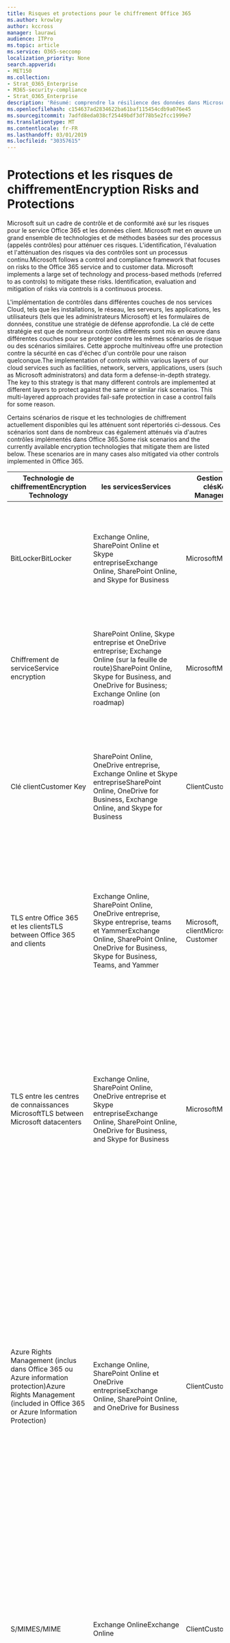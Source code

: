 ```yaml
---
title: Risques et protections pour le chiffrement Office 365
ms.author: krowley
author: kccross
manager: laurawi
audience: ITPro
ms.topic: article
ms.service: O365-seccomp
localization_priority: None
search.appverid:
- MET150
ms.collection:
- Strat_O365_Enterprise
- M365-security-compliance
- Strat_O365_Enterprise
description: 'Résumé: comprendre la résilience des données dans Microsoft Office 365.'
ms.openlocfilehash: c154637ad2834622ba61baf115454cdb9a076e45
ms.sourcegitcommit: 7adfd8eda038cf25449bdf3df78b5e2fcc1999e7
ms.translationtype: MT
ms.contentlocale: fr-FR
ms.lasthandoff: 03/01/2019
ms.locfileid: "30357615"
---
```

# <a name="encryption-risks-and-protections"></a><span data-ttu-id="509dc-103">Protections et les risques de chiffrement</span><span class="sxs-lookup"><span data-stu-id="509dc-103">Encryption Risks and Protections</span></span>

<span data-ttu-id="509dc-p101">Microsoft suit un cadre de contrôle et de conformité axé sur les risques pour le service Office 365 et les données client. Microsoft met en œuvre un grand ensemble de technologies et de méthodes basées sur des processus (appelés contrôles) pour atténuer ces risques. L'identification, l'évaluation et l'atténuation des risques via des contrôles sont un processus continu.</span><span class="sxs-lookup"><span data-stu-id="509dc-p101">Microsoft follows a control and compliance framework that focuses on risks to the Office 365 service and to customer data. Microsoft implements a large set of technology and process-based methods (referred to as controls) to mitigate these risks. Identification, evaluation and mitigation of risks via controls is a continuous process.</span></span> 

<span data-ttu-id="509dc-p102">L'implémentation de contrôles dans différentes couches de nos services Cloud, tels que les installations, le réseau, les serveurs, les applications, les utilisateurs (tels que les administrateurs Microsoft) et les formulaires de données, constitue une stratégie de défense approfondie. La clé de cette stratégie est que de nombreux contrôles différents sont mis en œuvre dans différentes couches pour se protéger contre les mêmes scénarios de risque ou des scénarios similaires. Cette approche multiniveau offre une protection contre la sécurité en cas d'échec d'un contrôle pour une raison quelconque.</span><span class="sxs-lookup"><span data-stu-id="509dc-p102">The implementation of controls within various layers of our cloud services such as facilities, network, servers, applications, users (such as Microsoft administrators) and data form a defense-in-depth strategy. The key to this strategy is that many different controls are implemented at different layers to protect against the same or similar risk scenarios. This multi-layered approach provides fail-safe protection in case a control fails for some reason.</span></span>

<span data-ttu-id="509dc-p103">Certains scénarios de risque et les technologies de chiffrement actuellement disponibles qui les atténuent sont répertoriés ci-dessous. Ces scénarios sont dans de nombreux cas également atténués via d'autres contrôles implémentés dans Office 365.</span><span class="sxs-lookup"><span data-stu-id="509dc-p103">Some risk scenarios and the currently available encryption technologies that mitigate them are listed below. These scenarios are in many cases also mitigated via other controls implemented in Office 365.</span></span>

| <span data-ttu-id="509dc-112">Technologie de chiffrement</span><span class="sxs-lookup"><span data-stu-id="509dc-112">Encryption Technology</span></span> | <span data-ttu-id="509dc-113">les services</span><span class="sxs-lookup"><span data-stu-id="509dc-113">Services</span></span> | <span data-ttu-id="509dc-114">Gestion des clés</span><span class="sxs-lookup"><span data-stu-id="509dc-114">Key Management</span></span> | <span data-ttu-id="509dc-115">Scénario de risque</span><span class="sxs-lookup"><span data-stu-id="509dc-115">Risk Scenario</span></span> | <span data-ttu-id="509dc-116">Valeur</span><span class="sxs-lookup"><span data-stu-id="509dc-116">Value</span></span> |
|----------------------------------------------------------------------------------|--------------------------------------------------------------------------------------------------|---------------------|------------------------------------------------------------------------------------------------------------------------------------------|---------------------------------------------------------------------------------------------------------------------------------------------------------------------------------------------------------------------------------------------------------------------------------------------------------------------------------------------------------------------------------------------------------------------------------|
| <span data-ttu-id="509dc-117">BitLocker</span><span class="sxs-lookup"><span data-stu-id="509dc-117">BitLocker</span></span> | <span data-ttu-id="509dc-118">Exchange Online, SharePoint Online et Skype entreprise</span><span class="sxs-lookup"><span data-stu-id="509dc-118">Exchange Online, SharePoint Online, and Skype for Business</span></span> | <span data-ttu-id="509dc-119">Microsoft</span><span class="sxs-lookup"><span data-stu-id="509dc-119">Microsoft</span></span> | <span data-ttu-id="509dc-120">Les disques ou les serveurs dans Office 365 sont volés ou incorrectement recyclés.</span><span class="sxs-lookup"><span data-stu-id="509dc-120">Disks or servers in Office 365 are stolen or improperly recycled.</span></span> | <span data-ttu-id="509dc-121">BitLocker offre une approche à la sécurité contre la perte de données due à un matériel volé ou incorrectement recyclé (serveur/disque).</span><span class="sxs-lookup"><span data-stu-id="509dc-121">BitLocker provides a fail-safe approach to protect against loss of data due to stolen or improperly recycled hardware (server/disk).</span></span> |
| <span data-ttu-id="509dc-122">Chiffrement de service</span><span class="sxs-lookup"><span data-stu-id="509dc-122">Service encryption</span></span> | <span data-ttu-id="509dc-123">SharePoint Online, Skype entreprise et OneDrive entreprise; Exchange Online (sur la feuille de route)</span><span class="sxs-lookup"><span data-stu-id="509dc-123">SharePoint Online, Skype for Business, and OneDrive for Business; Exchange Online (on roadmap)</span></span> | <span data-ttu-id="509dc-124">Microsoft</span><span class="sxs-lookup"><span data-stu-id="509dc-124">Microsoft</span></span> | <span data-ttu-id="509dc-125">Un pirate interne ou externe tente d'accéder à des fichiers/données individuels en tant qu'objet BLOB.</span><span class="sxs-lookup"><span data-stu-id="509dc-125">Internal or external hacker tries to access individual files/data as a blob.</span></span> | <span data-ttu-id="509dc-p104">Les données chiffrées ne peuvent pas être déchiffrées sans accès aux clés. Permet de limiter le risque qu'un pirate accède aux données.</span><span class="sxs-lookup"><span data-stu-id="509dc-p104">The encrypted data cannot be decrypted without access to keys. Helps to mitigate risk of a hacker accessing data.</span></span> |
| <span data-ttu-id="509dc-128">Clé client</span><span class="sxs-lookup"><span data-stu-id="509dc-128">Customer Key</span></span> | <span data-ttu-id="509dc-129">SharePoint Online, OneDrive entreprise, Exchange Online et Skype entreprise</span><span class="sxs-lookup"><span data-stu-id="509dc-129">SharePoint Online, OneDrive for Business, Exchange Online, and Skype for Business</span></span> | <span data-ttu-id="509dc-130">Client</span><span class="sxs-lookup"><span data-stu-id="509dc-130">Customer</span></span> | <span data-ttu-id="509dc-131">N/A (cette fonctionnalité est conçue comme fonctionnalité de conformité, pas comme une atténuation pour tout risque.)</span><span class="sxs-lookup"><span data-stu-id="509dc-131">N/A (This feature is designed as a compliance feature; not as a mitigation for any risk.)</span></span> | <span data-ttu-id="509dc-132">Aide les clients à respecter les obligations de réglementation et de conformité, ainsi qu'à quitter le service Office 365 et révoquer l'accès aux données de Microsoft</span><span class="sxs-lookup"><span data-stu-id="509dc-132">Helps customers meet internal regulation and compliance obligations, and the ability to leave the Office 365 service and revoke Microsoft’s access to data</span></span> |
| <span data-ttu-id="509dc-133">TLS entre Office 365 et les clients</span><span class="sxs-lookup"><span data-stu-id="509dc-133">TLS between Office 365 and clients</span></span> | <span data-ttu-id="509dc-134">Exchange Online, SharePoint Online, OneDrive entreprise, Skype entreprise, teams et Yammer</span><span class="sxs-lookup"><span data-stu-id="509dc-134">Exchange Online, SharePoint Online, OneDrive for Business, Skype for Business, Teams, and Yammer</span></span> | <span data-ttu-id="509dc-135">Microsoft, client</span><span class="sxs-lookup"><span data-stu-id="509dc-135">Microsoft, Customer</span></span> | <span data-ttu-id="509dc-136">Attaque de l'interCepteur ou d'une autre attaque pour appuyer sur le flux de données entre Office 365 et les ordinateurs clients sur Internet.</span><span class="sxs-lookup"><span data-stu-id="509dc-136">Man-in-the-middle or other attack to tap the data flow between Office 365 and client computers over Internet.</span></span> | <span data-ttu-id="509dc-137">Cette implémentation fournit une valeur à la fois à Microsoft et aux clients et garantit l'intégrité des données entre Office 365 et le client.</span><span class="sxs-lookup"><span data-stu-id="509dc-137">This implementation provides value to both Microsoft and customers and assures data integrity as it flows between Office 365 and the client.</span></span> |
| <span data-ttu-id="509dc-138">TLS entre les centres de connaissances Microsoft</span><span class="sxs-lookup"><span data-stu-id="509dc-138">TLS between Microsoft datacenters</span></span> | <span data-ttu-id="509dc-139">Exchange Online, SharePoint Online, OneDrive entreprise et Skype entreprise</span><span class="sxs-lookup"><span data-stu-id="509dc-139">Exchange Online, SharePoint Online, OneDrive for Business, and Skype for Business</span></span> | <span data-ttu-id="509dc-140">Microsoft</span><span class="sxs-lookup"><span data-stu-id="509dc-140">Microsoft</span></span> | <span data-ttu-id="509dc-141">Attaque de l'interCepteur ou d'une autre attaque pour appuyer sur le flux de données client entre les serveurs Office 365 situés dans des centres de données Microsoft différents.</span><span class="sxs-lookup"><span data-stu-id="509dc-141">Man-in-the-middle or other attack to tap the customer data flow between Office 365 servers located in different Microsoft datacenters.</span></span> | <span data-ttu-id="509dc-142">Cette implémentation est une autre méthode permettant de protéger les données contre les attaques entre les centres de données Microsoft.</span><span class="sxs-lookup"><span data-stu-id="509dc-142">This implementation is another method to protect data against attacks between Microsoft datacenters.</span></span> |
| <span data-ttu-id="509dc-143">Azure Rights Management (inclus dans Office 365 ou Azure information protection)</span><span class="sxs-lookup"><span data-stu-id="509dc-143">Azure Rights Management (included in Office 365 or Azure Information Protection)</span></span> | <span data-ttu-id="509dc-144">Exchange Online, SharePoint Online et OneDrive entreprise</span><span class="sxs-lookup"><span data-stu-id="509dc-144">Exchange Online, SharePoint Online, and OneDrive for Business</span></span> | <span data-ttu-id="509dc-145">Client</span><span class="sxs-lookup"><span data-stu-id="509dc-145">Customer</span></span> | <span data-ttu-id="509dc-146">Les données tombent entre les mains d'une personne qui ne doit pas avoir accès aux données.</span><span class="sxs-lookup"><span data-stu-id="509dc-146">Data falls into the hands of a person who should not have access to the data.</span></span> | <span data-ttu-id="509dc-p105">Azure information protection utilise Azure RMS, qui fournit une valeur ajoutée aux clients en utilisant des stratégies de chiffrement, d'identité et d'autorisation pour sécuriser les fichiers et le courrier électronique sur plusieurs appareils. Azure RMS fournit une valeur aux clients où tous les courriers électroniques provenant d'Office 365 qui correspondent à certains critères (c'est-à-dire, tous les courriers électroniques vers une adresse spécifique) peuvent être automatiquement chiffrés avant d'être envoyés à un autre destinataire.</span><span class="sxs-lookup"><span data-stu-id="509dc-p105">Azure Information Protection uses Azure RMS which provides value to customers by using encryption, identity, and authorization policies to help secure files and email across multiple devices. Azure RMS provides value to customers where all emails originating from Office 365 that match certain criteria (i.e., all emails to a certain address) can be automatically encrypted before they get sent to another recipient.</span></span> |
| <span data-ttu-id="509dc-149">S/MIME</span><span class="sxs-lookup"><span data-stu-id="509dc-149">S/MIME</span></span> | <span data-ttu-id="509dc-150">Exchange Online</span><span class="sxs-lookup"><span data-stu-id="509dc-150">Exchange Online</span></span> | <span data-ttu-id="509dc-151">Client</span><span class="sxs-lookup"><span data-stu-id="509dc-151">Customer</span></span> | <span data-ttu-id="509dc-152">Le courrier électronique est destiné aux mains d'une personne qui n'est pas le destinataire prévu.</span><span class="sxs-lookup"><span data-stu-id="509dc-152">Email falls into the hands of a person who is not the intended recipient.</span></span> | <span data-ttu-id="509dc-153">S/MIME offre une valeur ajoutée aux clients en s'assurant que les messages chiffrés avec S/MIME ne peuvent être déchiffrés que par le destinataire direct du courrier électronique.</span><span class="sxs-lookup"><span data-stu-id="509dc-153">S/MIME provides value to customers by assuring that email encrypted with S/MIME can only be decrypted by the direct recipient of the email.</span></span> |
| <span data-ttu-id="509dc-154">Chiffrement de messages Office 365</span><span class="sxs-lookup"><span data-stu-id="509dc-154">Office 365 Message Encryption</span></span> | <span data-ttu-id="509dc-155">Exchange Online, SharePoint Online</span><span class="sxs-lookup"><span data-stu-id="509dc-155">Exchange Online, SharePoint Online</span></span> | <span data-ttu-id="509dc-156">Client</span><span class="sxs-lookup"><span data-stu-id="509dc-156">Customer</span></span> | <span data-ttu-id="509dc-157">Les messages électroniques, y compris les pièces jointes protégées, tombent entre les mains d'une personne au sein ou à l'extérieur d'Office 365 qui n'est pas le destinataire prévu du message.</span><span class="sxs-lookup"><span data-stu-id="509dc-157">Email, including protected attachments, falls in hands of a person either within or outside Office 365 who is not the intended recipient of the email.</span></span> | <span data-ttu-id="509dc-158">OME fournit une valeur aux clients où tous les courriers électroniques provenant d'Office 365 qui correspondent à certains critères (c'est-à-dire, tous les courriers électroniques adressés à une certaine adresse) sont automatiquement chiffrés avant d'être envoyés à un autre destinataire interne ou externe.</span><span class="sxs-lookup"><span data-stu-id="509dc-158">OME provides value to customers where all emails originating from Office 365 that match certain criteria (i.e., all emails to a certain address) are automatically encrypted before they get sent to another internal or an external recipient.</span></span> |
| <span data-ttu-id="509dc-159">SMTP TLS avec l'organisation partenaire</span><span class="sxs-lookup"><span data-stu-id="509dc-159">SMTP TLS with partner organization</span></span> | <span data-ttu-id="509dc-160">Exchange Online</span><span class="sxs-lookup"><span data-stu-id="509dc-160">Exchange Online</span></span> | <span data-ttu-id="509dc-161">Client</span><span class="sxs-lookup"><span data-stu-id="509dc-161">Customer</span></span> | <span data-ttu-id="509dc-162">Le courrier électronique est intercepté via une attaque de l'intercepteur ou une autre attaque en transit d'un client Office 365 vers une autre organisation partenaire.</span><span class="sxs-lookup"><span data-stu-id="509dc-162">Email is intercepted via a man-in-the-middle or other attack while in transit from an Office 365 tenant to another partner organization.</span></span> | <span data-ttu-id="509dc-163">Ce scénario fournit au client une valeur qui lui permet d'envoyer ou de recevoir tous les messages électroniques entre son client 365 Office et son organisation de messagerie dans un canal SMTP chiffré.</span><span class="sxs-lookup"><span data-stu-id="509dc-163">This scenario provides value to the customer such that they can send/receive all emails between their Office 365 tenant and their partner’s email organization inside an encrypted SMTP channel.</span></span> |

## <a name="encryption-technologies-available-in-office-365-multi-tenant-environments"></a><span data-ttu-id="509dc-164">Technologies de chiffrement disponibles dans les environnements multi-clients Office 365</span><span class="sxs-lookup"><span data-stu-id="509dc-164">Encryption technologies available in Office 365 multi-tenant environments</span></span>

| <span data-ttu-id="509dc-165">Technologie de chiffrement</span><span class="sxs-lookup"><span data-stu-id="509dc-165">Encryption Technology</span></span> | <span data-ttu-id="509dc-166">Implémentée par</span><span class="sxs-lookup"><span data-stu-id="509dc-166">Implemented by</span></span> | <span data-ttu-id="509dc-167">Algorithme et force de l'échange de clés</span><span class="sxs-lookup"><span data-stu-id="509dc-167">Key Exchange Algorithm and Strength</span></span> | <span data-ttu-id="509dc-168">Gestion des clés \*</span><span class="sxs-lookup"><span data-stu-id="509dc-168">Key Management\*</span></span> | <span data-ttu-id="509dc-169">Validée FIPS 140-2</span><span class="sxs-lookup"><span data-stu-id="509dc-169">FIPS 140-2 Validated</span></span> |
|----------------------------------------------------------------------------------|-------------------------|------------------------------------------------------------------------------------------------------------------------------------------------------------------------------------|--------------------------------------------------------------------------------------------------------------------------------------------------------------------------------------------------------------------------------------------------------------------------------------------------------------------------------------------------------------------------------------------------------------------------------------------------------------------------------------------------------------------------------------------------------------------------------------------------------------------------------------------------------------------------------------------------------------------------------------------------------------------------------------------------------------------------------------------------------------------------------------------------------------|-----------------------------------------------------------------------|
| <span data-ttu-id="509dc-170">BitLocker</span><span class="sxs-lookup"><span data-stu-id="509dc-170">BitLocker</span></span> | <span data-ttu-id="509dc-171">Exchange Online</span><span class="sxs-lookup"><span data-stu-id="509dc-171">Exchange Online</span></span> | <span data-ttu-id="509dc-172">AES 128-bit +</span><span class="sxs-lookup"><span data-stu-id="509dc-172">AES 128-bit+</span></span> | <span data-ttu-id="509dc-p106">La clé externe AES est stockée dans une sécurité secrète et dans le Registre du serveur Exchange. La sécurité secrète est un référentiel sécurisé qui requiert une élévation et des approbations de haut niveau pour accéder. L'accès ne peut être demandé et approuvé qu'à l'aide d'un outil interne appelé Lockbox. La clé externe AES est également stockée dans le module de plateforme sécurisée sur le serveur. Un mot de passe numérique de 48 chiffres est stocké dans Active Directory et protégé par la bte post.</span><span class="sxs-lookup"><span data-stu-id="509dc-p106">AES external key is stored in a Secret Safe and in the registry of the Exchange server. The Secret Safe is a secured repository that requires high-level elevation and approvals to access. Access can be requested and approved only by using an internal tool called Lockbox. The AES external key is also stored in the Trusted Platform Module in the server. A 48-digit numerical password is stored in Active Directory and protected by Lockbox.</span></span> | <span data-ttu-id="509dc-178">Oui, pour les serveurs qui utilisent AES 256 bits \* \*</span><span class="sxs-lookup"><span data-stu-id="509dc-178">Yes, for servers that use AES 256-bit\*\*</span></span> |
|  | <span data-ttu-id="509dc-179">SharePoint Online</span><span class="sxs-lookup"><span data-stu-id="509dc-179">SharePoint Online</span></span> | <span data-ttu-id="509dc-180">AES 256 bits</span><span class="sxs-lookup"><span data-stu-id="509dc-180">AES 256-bit</span></span> | <span data-ttu-id="509dc-p107">La clé externe AES est stockée dans un coffre secret. La sécurité secrète est un référentiel sécurisé qui requiert une élévation et des approbations de haut niveau pour accéder. L'accès ne peut être demandé et approuvé qu'à l'aide d'un outil interne appelé Lockbox. La clé externe AES est également stockée dans le module de plateforme sécurisée sur le serveur. Un mot de passe numérique de 48 chiffres est stocké dans Active Directory et protégé par la bte post.</span><span class="sxs-lookup"><span data-stu-id="509dc-p107">AES external key is stored in a Secret Safe. The Secret Safe is a secured repository that requires high-level elevation and approvals to access. Access can be requested and approved only by using an internal tool called Lockbox. The AES external key is also stored in the Trusted Platform Module in the server. A 48-digit numerical password is stored in Active Directory and protected by Lockbox.</span></span> | <span data-ttu-id="509dc-186">Oui</span><span class="sxs-lookup"><span data-stu-id="509dc-186">Yes</span></span> |
|  | <span data-ttu-id="509dc-187">Skype Entreprise</span><span class="sxs-lookup"><span data-stu-id="509dc-187">Skype for Business</span></span> | <span data-ttu-id="509dc-188">AES 256 bits</span><span class="sxs-lookup"><span data-stu-id="509dc-188">AES 256-bit</span></span> | <span data-ttu-id="509dc-p108">La clé externe AES est stockée dans un coffre secret. La sécurité secrète est un référentiel sécurisé qui requiert une élévation et des approbations de haut niveau pour accéder. L'accès ne peut être demandé et approuvé qu'à l'aide d'un outil interne appelé Lockbox. La clé externe AES est également stockée dans le module de plateforme sécurisée sur le serveur. Un mot de passe numérique de 48 chiffres est stocké dans Active Directory et protégé par la bte post.</span><span class="sxs-lookup"><span data-stu-id="509dc-p108">AES external key is stored in a Secret Safe. The Secret Safe is a secured repository that requires high-level elevation and approvals to access. Access can be requested and approved only by using an internal tool called Lockbox. The AES external key is also stored in the Trusted Platform Module in the server. A 48-digit numerical password is stored in Active Directory and protected by Lockbox.</span></span> | <span data-ttu-id="509dc-194">Oui</span><span class="sxs-lookup"><span data-stu-id="509dc-194">Yes</span></span> |
| <span data-ttu-id="509dc-195">Chiffrement de service</span><span class="sxs-lookup"><span data-stu-id="509dc-195">Service Encryption</span></span> | <span data-ttu-id="509dc-196">SharePoint Online</span><span class="sxs-lookup"><span data-stu-id="509dc-196">SharePoint Online</span></span> | <span data-ttu-id="509dc-197">AES 256 bits</span><span class="sxs-lookup"><span data-stu-id="509dc-197">AES 256-bit</span></span> | <span data-ttu-id="509dc-p109">Les clés utilisées pour chiffrer les objets BLOB sont stockées dans la base de données de contenu SharePoint Online. Les bases de données de contenu SharePoint Online sont protégées par les contrôles d'accès aux bases de données et le chiffrement au repos. Le chiffrement est effectué à l'aide de TDE dans Azure SQL Database. Ces secrets se situent au niveau du service pour SharePoint Online, et non au niveau du client. Ces secrets (parfois appelés clés principales) sont stockés dans un référentiel sécurisé distinct appelé magasin de clés. TDE fournit la sécurité au repos pour la base de données active et les sauvegardes de base de données et les journaux de transaction. Lorsque les clients fournissent la clé facultative, la clé client est stockée dans le coffre de clés Azure et le service utilise la clé pour chiffrer une clé de client, qui est utilisée pour chiffrer une clé de site, qui est ensuite utilisée pour chiffrer les clés de niveau fichier. Fondamentalement, une nouvelle hiérarchie de clés est introduite lorsque le client fournit une clé.</span><span class="sxs-lookup"><span data-stu-id="509dc-p109">The keys used to encrypt the blobs are stored in the SharePoint Online Content Database. The SharePoint Online Content Databases is protected by database access controls and encryption at rest. Encryption is performed using TDE in Azure SQL Database. These secrets are at the service level for SharePoint Online, not at the tenant level. These secrets (sometimes referred to as the master keys) are stored in a separate secure repository called the Key Store. TDE provides security at rest for both the active database and the database backups and transaction logs. When customers provide the optional key, the customer key is stored in Azure Key Vault, and the service uses the key to encrypt a tenant key, which is used to encrypt a site key, which is then used to encrypt the file level keys. Essentially, a new key hierarchy is introduced when the customer provides a key.</span></span> | <span data-ttu-id="509dc-206">Oui</span><span class="sxs-lookup"><span data-stu-id="509dc-206">Yes</span></span> |
|  | <span data-ttu-id="509dc-207">Skype Entreprise</span><span class="sxs-lookup"><span data-stu-id="509dc-207">Skype for Business</span></span> | <span data-ttu-id="509dc-208">AES 256 bits</span><span class="sxs-lookup"><span data-stu-id="509dc-208">AES 256-bit</span></span> | <span data-ttu-id="509dc-p110">Chaque élément de données est chiffré à l'aide d'une clé différente générée de façon aléatoire 256 bits. La clé de chiffrement est stockée dans un fichier XML de métadonnées correspondant, qui est également chiffré par une clé principale par conférence. La clé principale est également générée de manière aléatoire une fois par conférence.</span><span class="sxs-lookup"><span data-stu-id="509dc-p110">Each piece of data is encrypted using a different randomly generated 256-bit key. The encryption key is stored in a corresponding metadata XML file which is also encrypted by a per-conference master key. The master key is also randomly generated once per conference.</span></span> | <span data-ttu-id="509dc-212">Oui</span><span class="sxs-lookup"><span data-stu-id="509dc-212">Yes</span></span> |
|  | <span data-ttu-id="509dc-213">Exchange Online</span><span class="sxs-lookup"><span data-stu-id="509dc-213">Exchange Online</span></span> | <span data-ttu-id="509dc-214">AES 256 bits</span><span class="sxs-lookup"><span data-stu-id="509dc-214">AES 256-bit</span></span> | <span data-ttu-id="509dc-215">Chaque boîte aux lettres est chiffrée à l'aide d'une stratégie de chiffrement de données qui utilise des clés de chiffrement contrôlées par Microsoft (dans la feuille de route) ou par le client (lorsque la clé client est utilisée).</span><span class="sxs-lookup"><span data-stu-id="509dc-215">Each mailbox is encrypted using a data encryption policy that uses encryption keys controlled by Microsoft (on roadmap) or by the customer (when Customer Key is used).</span></span> | <span data-ttu-id="509dc-216">Oui</span><span class="sxs-lookup"><span data-stu-id="509dc-216">Yes</span></span> |
| <span data-ttu-id="509dc-217">TLS entre Office 365 et les clients/partenaires</span><span class="sxs-lookup"><span data-stu-id="509dc-217">TLS between Office 365 and clients/partners</span></span> | <span data-ttu-id="509dc-218">Exchange Online</span><span class="sxs-lookup"><span data-stu-id="509dc-218">Exchange Online</span></span> | [<span data-ttu-id="509dc-219">TLS opportuniste prenant en charge plusieurs suites de chiffrement</span><span class="sxs-lookup"><span data-stu-id="509dc-219">Opportunistic TLS supporting multiple cipher suites</span></span>](https://technet.microsoft.com/en-us/library/mt163898.aspx) | <span data-ttu-id="509dc-220">Le certificat TLS pour Exchange Online (outlook.office.com) est un certificat SHA256RSA 2048 bits émis par Baltimore racine CyberTrust.</span><span class="sxs-lookup"><span data-stu-id="509dc-220">The TLS certificate for Exchange Online (outlook.office.com) is a 2048-bit SHA256RSA certificate issued by Baltimore CyberTrust Root.</span></span> <br> <br> <span data-ttu-id="509dc-221">Le certificat racine TLS pour Exchange Online est un certificat SHA1RSA 2048 bits émis par Baltimore racine CyberTrust.</span><span class="sxs-lookup"><span data-stu-id="509dc-221">The TLS root certificate for Exchange Online is a 2048-bit SHA1RSA certificate issued by Baltimore CyberTrust Root.</span></span> | <span data-ttu-id="509dc-222">Oui, lorsque la force de chiffrement TLS 1,2 avec 256 bits est utilisée</span><span class="sxs-lookup"><span data-stu-id="509dc-222">Yes, when TLS 1.2 with 256-bit cipher strength is used</span></span> |
|  | <span data-ttu-id="509dc-223">SharePoint Online</span><span class="sxs-lookup"><span data-stu-id="509dc-223">SharePoint Online</span></span> | <span data-ttu-id="509dc-224">TLS 1,2 avec AES 256</span><span class="sxs-lookup"><span data-stu-id="509dc-224">TLS 1.2 with AES 256</span></span> <br> <br> [<span data-ttu-id="509dc-225">Chiffrement de données dans OneDrive Entreprise et SharePoint Online</span><span class="sxs-lookup"><span data-stu-id="509dc-225">Data Encryption in OneDrive for Business and SharePoint Online</span></span>](https://technet.microsoft.com/en-us/library/dn905447.aspx) | <span data-ttu-id="509dc-226">Le certificat TLS pour SharePoint Online (\*. sharepoint.com) est un certificat SHA256RSA 2048 bits émis par Baltimore racine CyberTrust.</span><span class="sxs-lookup"><span data-stu-id="509dc-226">The TLS certificate for SharePoint Online (\*.sharepoint.com) is a 2048-bit SHA256RSA certificate issued by Baltimore CyberTrust Root.</span></span> <br> <br> <span data-ttu-id="509dc-227">Le certificat racine TLS pour SharePoint Online est un certificat SHA1RSA 2048 bits émis par Baltimore racine CyberTrust.</span><span class="sxs-lookup"><span data-stu-id="509dc-227">The TLS root certificate for SharePoint Online is a 2048-bit SHA1RSA certificate issued by Baltimore CyberTrust Root.</span></span> | <span data-ttu-id="509dc-228">Oui</span><span class="sxs-lookup"><span data-stu-id="509dc-228">Yes</span></span> |
|  | <span data-ttu-id="509dc-229">Skype Entreprise</span><span class="sxs-lookup"><span data-stu-id="509dc-229">Skype for Business</span></span> | [<span data-ttu-id="509dc-230">TLS pour les communications SIP et les sessions de partage de données PSOM</span><span class="sxs-lookup"><span data-stu-id="509dc-230">TLS for SIP communications and PSOM data sharing sessions</span></span>](https://support.office.com/article/Set-up-your-network-for-Skype-for-Business-Online-d21f89b0-3afc-432e-b735-036b2432fdbf) | <span data-ttu-id="509dc-231">Le certificat TLS pour Skype entreprise (\*. lync.com) est un certificat SHA256RSA 2048 bits émis par Baltimore racine CyberTrust.</span><span class="sxs-lookup"><span data-stu-id="509dc-231">The TLS certificate for Skype for Business (\*.lync.com) is a 2048-bit SHA256RSA certificate issued by Baltimore CyberTrust Root.</span></span> <br> <br> <span data-ttu-id="509dc-232">Le certificat racine TLS pour Skype entreprise est un certificat SHA256RSA 2048 bits émis par Baltimore racine CyberTrust.</span><span class="sxs-lookup"><span data-stu-id="509dc-232">The TLS root certificate for Skype for Business is a 2048-bit SHA256RSA certificate issued by Baltimore CyberTrust Root.</span></span> | <span data-ttu-id="509dc-233">Oui</span><span class="sxs-lookup"><span data-stu-id="509dc-233">Yes</span></span> |
|  | <span data-ttu-id="509dc-234">Microsoft Teams</span><span class="sxs-lookup"><span data-stu-id="509dc-234">Microsoft Teams</span></span> | <span data-ttu-id="509dc-235">TLS 1,2 avec AES 256</span><span class="sxs-lookup"><span data-stu-id="509dc-235">TLS 1.2 with AES 256</span></span> <br> <br> [<span data-ttu-id="509dc-236">Forum aux questions sur Microsoft teams – aide de l'administrateur</span><span class="sxs-lookup"><span data-stu-id="509dc-236">Frequently asked questions about Microsoft Teams – Admin Help</span></span>](https://docs.microsoft.com/MicrosoftTeams/teams-overview) | <span data-ttu-id="509dc-237">Le certificat TLS pour Microsoft Teams (teams.microsoft.com, edge.skype.com) est un certificat SHA256RSA 2048 bits émis par Baltimore racine CyberTrust.</span><span class="sxs-lookup"><span data-stu-id="509dc-237">The TLS certificate for Microsoft Teams (teams.microsoft.com, edge.skype.com) is a 2048-bit SHA256RSA certificate issued by Baltimore CyberTrust Root.</span></span> <br> <br> <span data-ttu-id="509dc-238">Le certificat racine TLS pour Microsoft teams est un certificat SHA256RSA 2048 bits émis par Baltimore racine CyberTrust.</span><span class="sxs-lookup"><span data-stu-id="509dc-238">The TLS root certificate for Microsoft Teams is a 2048-bit SHA256RSA certificate issued by Baltimore CyberTrust Root.</span></span> | <span data-ttu-id="509dc-239">Oui</span><span class="sxs-lookup"><span data-stu-id="509dc-239">Yes</span></span> |
| <span data-ttu-id="509dc-240">TLS entre les centres de connaissances Microsoft</span><span class="sxs-lookup"><span data-stu-id="509dc-240">TLS between Microsoft datacenters</span></span> | <span data-ttu-id="509dc-241">Tous les services Office 365</span><span class="sxs-lookup"><span data-stu-id="509dc-241">All Office 365 services</span></span> | <span data-ttu-id="509dc-242">TLS 1,2 avec AES 256</span><span class="sxs-lookup"><span data-stu-id="509dc-242">TLS 1.2 with AES 256</span></span> <br> <br> <span data-ttu-id="509dc-243">Protocole SRTP (Secure Real-Time Transport Protocol)</span><span class="sxs-lookup"><span data-stu-id="509dc-243">Secure Real-time Transport Protocol (SRTP)</span></span> | <span data-ttu-id="509dc-244">Microsoft utilise une autorité de certification gérée en interne et déployée pour les communications de serveur à serveur entre les centres de communication Microsoft.</span><span class="sxs-lookup"><span data-stu-id="509dc-244">Microsoft uses an internally managed and deployed certification authority for server-to-server communications between Microsoft datacenters.</span></span> | <span data-ttu-id="509dc-245">Oui</span><span class="sxs-lookup"><span data-stu-id="509dc-245">Yes</span></span> |
| <span data-ttu-id="509dc-246">Azure Rights Management (inclus dans Office 365 ou Azure information protection)</span><span class="sxs-lookup"><span data-stu-id="509dc-246">Azure Rights Management (included in Office 365 or Azure Information Protection)</span></span> | <span data-ttu-id="509dc-247">Exchange Online</span><span class="sxs-lookup"><span data-stu-id="509dc-247">Exchange Online</span></span> | <span data-ttu-id="509dc-p111">Prend en charge le [mode de chiffrement 2](https://docs.microsoft.com/previous-versions/windows/it-pro/windows-server-2008-R2-and-2008/hh867439(v=ws.10)), une implémentation de chiffrement RMS mise à jour et améliorée. Il prend en charge RSA 2048 pour la signature et le chiffrement, et SHA-256 pour le hachage dans la signature.</span><span class="sxs-lookup"><span data-stu-id="509dc-p111">Supports [Cryptographic Mode 2](https://docs.microsoft.com/previous-versions/windows/it-pro/windows-server-2008-R2-and-2008/hh867439(v=ws.10)), an updated and enhanced RMS cryptographic implementation. It supports RSA 2048 for signature and encryption, and SHA-256 for hash in the signature.</span></span> | <span data-ttu-id="509dc-250">[Géré par Microsoft](https://docs.microsoft.com/azure/information-protection/plan-implement-tenant-key).</span><span class="sxs-lookup"><span data-stu-id="509dc-250">[Managed by Microsoft](https://docs.microsoft.com/azure/information-protection/plan-implement-tenant-key).</span></span> | <span data-ttu-id="509dc-251">Oui</span><span class="sxs-lookup"><span data-stu-id="509dc-251">Yes</span></span> |
|  | <span data-ttu-id="509dc-252">SharePoint Online</span><span class="sxs-lookup"><span data-stu-id="509dc-252">SharePoint Online</span></span> | <span data-ttu-id="509dc-p112">Prend en charge le [mode de chiffrement 2](https://docs.microsoft.com/previous-versions/windows/it-pro/windows-server-2008-R2-and-2008/hh867439(v=ws.10)), une implémentation de chiffrement RMS mise à jour et améliorée. Il prend en charge RSA 2048 pour la signature et le chiffrement, et SHA-256 pour la signature.</span><span class="sxs-lookup"><span data-stu-id="509dc-p112">Supports [Cryptographic Mode 2](https://docs.microsoft.com/previous-versions/windows/it-pro/windows-server-2008-R2-and-2008/hh867439(v=ws.10)), an updated and enhanced RMS cryptographic implementation. It supports RSA 2048 for signature and encryption, and SHA-256 for signature.</span></span> | <span data-ttu-id="509dc-255">[Géré par Microsoft](https://docs.microsoft.com/azure/information-protection/plan-implement-tenant-key), qui est le paramètre par défaut; des</span><span class="sxs-lookup"><span data-stu-id="509dc-255">[Managed by Microsoft](https://docs.microsoft.com/azure/information-protection/plan-implement-tenant-key), which is the default setting; or</span></span> <br> <br> <span data-ttu-id="509dc-p113">Géré par le client, ce qui est une alternative aux clés gérées par Microsoft. Une organisation disposant d'un abonnement Azure géré par le service informatique peut utiliser BYOK et consigner son utilisation sans frais supplémentaires. Pour plus d'informations, reportez-vous à [la rubrique implémentation de votre propre clé](https://docs.microsoft.com/azure/information-protection/plan-implement-tenant-key). Dans cette configuration, les HSM de Thales sont utilisés pour protéger vos clés. Pour plus d'informations, consultez la rubrique [Thales HSM et Azure RMS](http://www.thales-esecurity.com/msrms/cloud).</span><span class="sxs-lookup"><span data-stu-id="509dc-p113">Customer-managed, which is an alternative to Microsoft-managed keys. Organization that have an IT-managed Azure subscription can use BYOK and log its usage at no extra charge. For more information, see [Implementing bring your own key](https://docs.microsoft.com/azure/information-protection/plan-implement-tenant-key). In this configuration, Thales HSMs are used to protect your keys. For more information, see [Thales HSMs and Azure RMS](http://www.thales-esecurity.com/msrms/cloud).</span></span> | <span data-ttu-id="509dc-261">Oui</span><span class="sxs-lookup"><span data-stu-id="509dc-261">Yes</span></span> |
| <span data-ttu-id="509dc-262">S/MIME</span><span class="sxs-lookup"><span data-stu-id="509dc-262">S/MIME</span></span> | <span data-ttu-id="509dc-263">Exchange Online</span><span class="sxs-lookup"><span data-stu-id="509dc-263">Exchange Online</span></span> | <span data-ttu-id="509dc-264">Cryptographic Message Syntax standard 1,5 (PKCS #7)</span><span class="sxs-lookup"><span data-stu-id="509dc-264">Cryptographic Message Syntax Standard 1.5 (PKCS #7)</span></span> | <span data-ttu-id="509dc-p114">Dépend de l'infrastructure de clé publique gérée par le client. La gestion des clés est effectuée par le client et Microsoft n'a jamais accès aux clés privées utilisées pour la signature et le déchiffrement.</span><span class="sxs-lookup"><span data-stu-id="509dc-p114">Depends on the customer-managed public key infrastructure deployed. Key management is performed by the customer, and Microsoft never has access to the private keys used for signing and decryption.</span></span> | <span data-ttu-id="509dc-267">Oui, lorsqu'il est configuré pour chiffrer les messages sortants avec 3DES ou AES256</span><span class="sxs-lookup"><span data-stu-id="509dc-267">Yes, when configured to encrypt outgoing messages with 3DES or AES256</span></span> |
| <span data-ttu-id="509dc-268">Chiffrement de messages Office 365</span><span class="sxs-lookup"><span data-stu-id="509dc-268">Office 365 Message Encryption</span></span> | <span data-ttu-id="509dc-269">Exchange Online</span><span class="sxs-lookup"><span data-stu-id="509dc-269">Exchange Online</span></span> | <span data-ttu-id="509dc-270">Identique à Azure RMS ([mode de chiffrement 2](https://technet.microsoft.com/en-us/library/dn569290.aspx) -RSA 2048 pour la signature et le chiffrement, et SHA-256 pour la signature)</span><span class="sxs-lookup"><span data-stu-id="509dc-270">Same as Azure RMS ([Cryptographic Mode 2](https://technet.microsoft.com/en-us/library/dn569290.aspx) - RSA 2048 for signature and encryption, and SHA-256 for signature)</span></span> | <span data-ttu-id="509dc-p115">Utilise Azure information protection comme infrastructure de chiffrement. La méthode de chiffrement utilisée dépend de l'emplacement des clés RMS utilisées pour chiffrer et déchiffrer les messages.</span><span class="sxs-lookup"><span data-stu-id="509dc-p115">Uses Azure Information Protection as its encryption infrastructure. The encryption method used depends on where you obtain the RMS keys used to encrypt and decrypt messages.</span></span> | <span data-ttu-id="509dc-273">Oui</span><span class="sxs-lookup"><span data-stu-id="509dc-273">Yes</span></span> |
| <span data-ttu-id="509dc-274">SMTP TLS avec l'organisation partenaire</span><span class="sxs-lookup"><span data-stu-id="509dc-274">SMTP TLS with partner organization</span></span> | <span data-ttu-id="509dc-275">Exchange Online</span><span class="sxs-lookup"><span data-stu-id="509dc-275">Exchange Online</span></span> | <span data-ttu-id="509dc-276">TLS 1,2 avec AES 256</span><span class="sxs-lookup"><span data-stu-id="509dc-276">TLS 1.2 with AES 256</span></span> | <span data-ttu-id="509dc-277">Le certificat TLS pour Exchange Online (outlook.office.com) est un certificat SHA256RSA 2048 bits émis par Baltimore racine CyberTrust.</span><span class="sxs-lookup"><span data-stu-id="509dc-277">The TLS certificate for Exchange Online (outlook.office.com) is a 2048-bit SHA256RSA certificate issued by Baltimore CyberTrust Root.</span></span> <br> <br> <span data-ttu-id="509dc-278">Le certificat racine TLS pour Exchange Online est un certificat SHA1RSA 2048 bits émis par Baltimore racine CyberTrust.</span><span class="sxs-lookup"><span data-stu-id="509dc-278">The TLS root certificate for Exchange Online is a 2048-bit SHA1RSA certificate issued by Baltimore CyberTrust Root.</span></span> | <span data-ttu-id="509dc-279">Oui, lorsque la force de chiffrement TLS 1,2 avec 256 bits est utilisée</span><span class="sxs-lookup"><span data-stu-id="509dc-279">Yes, when TLS 1.2 with 256-bit cipher strength is used</span></span> |

<span data-ttu-id="509dc-280">\**Les certificats TLS référencés dans ce tableau sont destinés aux centres de l'aide. les centres de SHA256RSA non américains utilisent également des certificats 2048 bits.*</span><span class="sxs-lookup"><span data-stu-id="509dc-280">\**TLS certificates referenced in this table are for US datacenters; non-US datacenters also use 2048-bit SHA256RSA certificates.*</span></span>

<span data-ttu-id="509dc-281">\*\**La plupart des serveurs de l'environnement mutualisée Exchange Online ont été déployés avec le chiffrement AES 256 bits pour BitLocker. Les serveurs qui utilisent AES 128 bits sont progressivement déplacés.*</span><span class="sxs-lookup"><span data-stu-id="509dc-281">\*\**Most servers in the Exchange Online multi-tenant environment have been deployed with AES 256-bit encryption for BitLocker. Servers using AES 128-bit are being phased out.*</span></span>

## <a name="encryption-technologies-available-in-government-cloud-community-environments"></a><span data-ttu-id="509dc-282">Technologies de chiffrement disponibles dans les environnements communautaires Cloud dans le secteur public</span><span class="sxs-lookup"><span data-stu-id="509dc-282">Encryption technologies available in Government cloud community environments</span></span>

| <span data-ttu-id="509dc-283">Technologie de chiffrement</span><span class="sxs-lookup"><span data-stu-id="509dc-283">Encryption Technology</span></span> | <span data-ttu-id="509dc-284">Implémentée par</span><span class="sxs-lookup"><span data-stu-id="509dc-284">Implemented by</span></span> | <span data-ttu-id="509dc-285">Algorithme et force de l'échange de clés</span><span class="sxs-lookup"><span data-stu-id="509dc-285">Key Exchange Algorithm and Strength</span></span> | <span data-ttu-id="509dc-286">Gestion des clés \*</span><span class="sxs-lookup"><span data-stu-id="509dc-286">Key Management\*</span></span> | <span data-ttu-id="509dc-287">Validée FIPS 140-2</span><span class="sxs-lookup"><span data-stu-id="509dc-287">FIPS 140-2 Validated</span></span> |
|---------------------------------------------|--------------------------------------------------------|------------------------------------------------------------------------------------------------------------------------------------------------------------------------------------|--------------------------------------------------------------------------------------------------------------------------------------------------------------------------------------------------------------------------------------------------------------------------------------------------------------------------------------------------------------------------------------------------------------------------------------------------------------------------------------------------------------------------------------------------------------------------------------------------------------------------------------------------------------------------------------------------------------------------------------------------------------------------------------------------------------------------------------------------------------------------------------------------------------|-------------------------------------------------------------------------|
| <span data-ttu-id="509dc-288">BitLocker</span><span class="sxs-lookup"><span data-stu-id="509dc-288">BitLocker</span></span> | <span data-ttu-id="509dc-289">Exchange Online</span><span class="sxs-lookup"><span data-stu-id="509dc-289">Exchange Online</span></span> | <span data-ttu-id="509dc-290">AES 256 bits</span><span class="sxs-lookup"><span data-stu-id="509dc-290">AES 256-bit</span></span> | <span data-ttu-id="509dc-p116">La clé externe AES est stockée dans une sécurité secrète et dans le Registre du serveur Exchange. La sécurité secrète est un référentiel sécurisé qui requiert une élévation et des approbations de haut niveau pour accéder. L'accès ne peut être demandé et approuvé qu'à l'aide d'un outil interne appelé Lockbox. La clé externe AES est également stockée dans le module de plateforme sécurisée sur le serveur. Un mot de passe numérique de 48 chiffres est stocké dans Active Directory et protégé par la bte post.</span><span class="sxs-lookup"><span data-stu-id="509dc-p116">AES external key is stored in a Secret Safe and in the registry of the Exchange server. The Secret Safe is a secured repository that requires high-level elevation and approvals to access. Access can be requested and approved only by using an internal tool called Lockbox. The AES external key is also stored in the Trusted Platform Module in the server. A 48-digit numerical password is stored in Active Directory and protected by Lockbox.</span></span> | <span data-ttu-id="509dc-296">Oui</span><span class="sxs-lookup"><span data-stu-id="509dc-296">Yes</span></span> |
|  | <span data-ttu-id="509dc-297">SharePoint Online</span><span class="sxs-lookup"><span data-stu-id="509dc-297">SharePoint Online</span></span> | <span data-ttu-id="509dc-298">AES 256 bits</span><span class="sxs-lookup"><span data-stu-id="509dc-298">AES 256-bit</span></span> | <span data-ttu-id="509dc-p117">La clé externe AES est stockée dans un coffre secret. La sécurité secrète est un référentiel sécurisé qui requiert une élévation et des approbations de haut niveau pour accéder. L'accès ne peut être demandé et approuvé qu'à l'aide d'un outil interne appelé Lockbox. La clé externe AES est également stockée dans le module de plateforme sécurisée sur le serveur. Un mot de passe numérique de 48 chiffres est stocké dans Active Directory et protégé par la bte post.</span><span class="sxs-lookup"><span data-stu-id="509dc-p117">AES external key is stored in a Secret Safe. The Secret Safe is a secured repository that requires high-level elevation and approvals to access. Access can be requested and approved only by using an internal tool called Lockbox. The AES external key is also stored in the Trusted Platform Module in the server. A 48-digit numerical password is stored in Active Directory and protected by Lockbox.</span></span> | <span data-ttu-id="509dc-304">Oui</span><span class="sxs-lookup"><span data-stu-id="509dc-304">Yes</span></span> |
|  | <span data-ttu-id="509dc-305">Skype Entreprise</span><span class="sxs-lookup"><span data-stu-id="509dc-305">Skype for Business</span></span> | <span data-ttu-id="509dc-306">AES 256 bits</span><span class="sxs-lookup"><span data-stu-id="509dc-306">AES 256-bit</span></span> | <span data-ttu-id="509dc-p118">La clé externe AES est stockée dans un coffre secret. La sécurité secrète est un référentiel sécurisé qui requiert une élévation et des approbations de haut niveau pour accéder. L'accès ne peut être demandé et approuvé qu'à l'aide d'un outil interne appelé Lockbox. La clé externe AES est également stockée dans le module de plateforme sécurisée sur le serveur. Un mot de passe numérique de 48 chiffres est stocké dans Active Directory et protégé par la bte post.</span><span class="sxs-lookup"><span data-stu-id="509dc-p118">AES external key is stored in a Secret Safe. The Secret Safe is a secured repository that requires high-level elevation and approvals to access. Access can be requested and approved only by using an internal tool called Lockbox. The AES external key is also stored in the Trusted Platform Module in the server. A 48-digit numerical password is stored in Active Directory and protected by Lockbox.</span></span> | <span data-ttu-id="509dc-312">Oui</span><span class="sxs-lookup"><span data-stu-id="509dc-312">Yes</span></span> |
| <span data-ttu-id="509dc-313">Chiffrement de service</span><span class="sxs-lookup"><span data-stu-id="509dc-313">Service Encryption</span></span> | <span data-ttu-id="509dc-314">SharePoint Online</span><span class="sxs-lookup"><span data-stu-id="509dc-314">SharePoint Online</span></span> | <span data-ttu-id="509dc-315">AES 256 bits</span><span class="sxs-lookup"><span data-stu-id="509dc-315">AES 256-bit</span></span> | <span data-ttu-id="509dc-p119">Les clés utilisées pour chiffrer les objets BLOB sont stockées dans la base de données de contenu SharePoint Online. Les bases de données de contenu SharePoint Online sont protégées par les contrôles d'accès aux bases de données et le chiffrement au repos. Le chiffrement est effectué à l'aide de TDE dans Azure SQL Database. Ces secrets se situent au niveau du service pour SharePoint Online, et non au niveau du client. Ces secrets (parfois appelés clés principales) sont stockés dans un référentiel sécurisé distinct appelé magasin de clés. TDE fournit la sécurité au repos pour la base de données active et les sauvegardes de base de données et les journaux de transaction. Lorsque les clients fournissent la clé facultative, la clé client est stockée dans le coffre de clés Azure et le service utilise la clé pour chiffrer une clé de client, qui est utilisée pour chiffrer une clé de site, qui est ensuite utilisée pour chiffrer les clés de niveau fichier. Fondamentalement, une nouvelle hiérarchie de clés est introduite lorsque le client fournit une clé.</span><span class="sxs-lookup"><span data-stu-id="509dc-p119">The keys used to encrypt the blobs are stored in the SharePoint Online Content Database. The SharePoint Online Content Databases is protected by database access controls and encryption at rest. Encryption is performed using TDE in Azure SQL Database. These secrets are at the service level for SharePoint Online, not at the tenant level. These secrets (sometimes referred to as the master keys) are stored in a separate secure repository called the Key Store. TDE provides security at rest for both the active database and the database backups and transaction logs. When customers provide the optional key, the Customer Key is stored in Azure Key Vault, and the service uses the key to encrypt a tenant key, which is used to encrypt a site key, which is then used to encrypt the file level keys. Essentially, a new key hierarchy is introduced when the customer provides a key.</span></span> | <span data-ttu-id="509dc-324">Oui</span><span class="sxs-lookup"><span data-stu-id="509dc-324">Yes</span></span> |
|  | <span data-ttu-id="509dc-325">Skype Entreprise</span><span class="sxs-lookup"><span data-stu-id="509dc-325">Skype for Business</span></span> | <span data-ttu-id="509dc-326">AES 256 bits</span><span class="sxs-lookup"><span data-stu-id="509dc-326">AES 256-bit</span></span> | <span data-ttu-id="509dc-p120">Chaque élément de données est chiffré à l'aide d'une clé différente générée de façon aléatoire 256 bits. La clé de chiffrement est stockée dans un fichier XML de métadonnées correspondant, qui est également chiffré par une clé principale par conférence. La clé principale est également générée de manière aléatoire une fois par conférence.</span><span class="sxs-lookup"><span data-stu-id="509dc-p120">Each piece of data is encrypted using a different randomly generated 256-bit key. The encryption key is stored in a corresponding metadata XML file which is also encrypted by a per-conference master key. The master key is also randomly generated once per conference.</span></span> | <span data-ttu-id="509dc-330">Oui</span><span class="sxs-lookup"><span data-stu-id="509dc-330">Yes</span></span> |
|  | <span data-ttu-id="509dc-331">Exchange Online</span><span class="sxs-lookup"><span data-stu-id="509dc-331">Exchange Online</span></span> | <span data-ttu-id="509dc-332">AES 256 bits</span><span class="sxs-lookup"><span data-stu-id="509dc-332">AES 256-bit</span></span> | <span data-ttu-id="509dc-333">Chaque boîte aux lettres est chiffrée à l'aide d'une stratégie de chiffrement de données qui utilise des clés de chiffrement contrôlées par Microsoft ou par le client (lorsque la clé client est utilisée).</span><span class="sxs-lookup"><span data-stu-id="509dc-333">Each mailbox is encrypted using a data encryption policy that uses encryption keys controlled by Microsoft or by the customer (when Customer Key is used).</span></span> | <span data-ttu-id="509dc-334">Oui</span><span class="sxs-lookup"><span data-stu-id="509dc-334">Yes</span></span> |
| <span data-ttu-id="509dc-335">TLS entre Office 365 et les clients/partenaires</span><span class="sxs-lookup"><span data-stu-id="509dc-335">TLS between Office 365 and clients/partners</span></span> | <span data-ttu-id="509dc-336">Exchange Online</span><span class="sxs-lookup"><span data-stu-id="509dc-336">Exchange Online</span></span> | [<span data-ttu-id="509dc-337">TLS opportuniste prenant en charge plusieurs suites de chiffrement</span><span class="sxs-lookup"><span data-stu-id="509dc-337">Opportunistic TLS supporting multiple cipher suites</span></span>](https://technet.microsoft.com/en-us/library/mt163898.aspx) | <span data-ttu-id="509dc-338">Le certificat TLS pour Exchange Online (outlook.office.com) est un certificat SHA256RSA 2048 bits émis par Baltimore racine CyberTrust.</span><span class="sxs-lookup"><span data-stu-id="509dc-338">The TLS certificate for Exchange Online (outlook.office.com) is a 2048-bit SHA256RSA certificate issued by Baltimore CyberTrust Root.</span></span> <br> <br> <span data-ttu-id="509dc-339">Le certificat racine TLS pour Exchange Online est un certificat SHA1RSA 2048 bits émis par Baltimore racine CyberTrust.</span><span class="sxs-lookup"><span data-stu-id="509dc-339">The TLS root certificate for Exchange Online is a 2048-bit SHA1RSA certificate issued by Baltimore CyberTrust Root.</span></span> | <span data-ttu-id="509dc-340">Oui, lorsque la force de chiffrement TLS 1,2 avec 256 bits est utilisée</span><span class="sxs-lookup"><span data-stu-id="509dc-340">Yes, when TLS 1.2 with 256-bit cipher strength is used</span></span> |
|  | <span data-ttu-id="509dc-341">SharePoint Online</span><span class="sxs-lookup"><span data-stu-id="509dc-341">SharePoint Online</span></span> | <span data-ttu-id="509dc-342">TLS 1,2 avec AES 256</span><span class="sxs-lookup"><span data-stu-id="509dc-342">TLS 1.2 with AES 256</span></span> | <span data-ttu-id="509dc-343">Le certificat TLS pour SharePoint Online (\*. sharepoint.com) est un certificat SHA256RSA 2048 bits émis par Baltimore racine CyberTrust.</span><span class="sxs-lookup"><span data-stu-id="509dc-343">The TLS certificate for SharePoint Online (\*.sharepoint.com) is a 2048-bit SHA256RSA certificate issued by Baltimore CyberTrust Root.</span></span> <br> <br> <span data-ttu-id="509dc-344">Le certificat racine TLS pour SharePoint Online est un certificat SHA1RSA 2048 bits émis par Baltimore racine CyberTrust.</span><span class="sxs-lookup"><span data-stu-id="509dc-344">The TLS root certificate for SharePoint Online is a 2048-bit SHA1RSA certificate issued by Baltimore CyberTrust Root.</span></span> | <span data-ttu-id="509dc-345">Oui</span><span class="sxs-lookup"><span data-stu-id="509dc-345">Yes</span></span> |
|  | <span data-ttu-id="509dc-346">Skype Entreprise</span><span class="sxs-lookup"><span data-stu-id="509dc-346">Skype for Business</span></span> | <span data-ttu-id="509dc-347">TLS pour les communications SIP et les sessions de partage de données PSOM</span><span class="sxs-lookup"><span data-stu-id="509dc-347">TLS for SIP communications and PSOM data sharing sessions</span></span> | <span data-ttu-id="509dc-348">Le certificat TLS pour Skype entreprise (\*. lync.com) est un certificat SHA256RSA 2048 bits émis par Baltimore racine CyberTrust.</span><span class="sxs-lookup"><span data-stu-id="509dc-348">The TLS certificate for Skype for Business (\*.lync.com) is a 2048-bit SHA256RSA certificate issued by Baltimore CyberTrust Root.</span></span> <br> <br> <span data-ttu-id="509dc-349">Le certificat racine TLS pour Skype entreprise est un certificat SHA256RSA 2048 bits émis par Baltimore racine CyberTrust.</span><span class="sxs-lookup"><span data-stu-id="509dc-349">The TLS root certificate for Skype for Business is a 2048-bit SHA256RSA certificate issued by Baltimore CyberTrust Root.</span></span> | <span data-ttu-id="509dc-350">Oui</span><span class="sxs-lookup"><span data-stu-id="509dc-350">Yes</span></span> |
|  | <span data-ttu-id="509dc-351">Microsoft Teams</span><span class="sxs-lookup"><span data-stu-id="509dc-351">Microsoft Teams</span></span> | [<span data-ttu-id="509dc-352">Forum aux questions sur Microsoft teams – aide de l'administrateur</span><span class="sxs-lookup"><span data-stu-id="509dc-352">Frequently asked questions about Microsoft Teams – Admin Help</span></span>](https://docs.microsoft.com/MicrosoftTeams/teams-overview) | <span data-ttu-id="509dc-353">Le certificat TLS pour Microsoft Teams (teams.microsoft.com; edge.skype.com) est un certificat SHA256RSA 2048 bits émis par Baltimore racine CyberTrust.</span><span class="sxs-lookup"><span data-stu-id="509dc-353">The TLS certificate for Microsoft Teams (teams.microsoft.com; edge.skype.com) is a 2048-bit SHA256RSA certificate issued by Baltimore CyberTrust Root.</span></span> <br> <br> <span data-ttu-id="509dc-354">Le certificat racine TLS pour Microsoft teams est un certificat SHA256RSA 2048 bits émis par Baltimore racine CyberTrust.</span><span class="sxs-lookup"><span data-stu-id="509dc-354">The TLS root certificate for Microsoft Teams is a 2048-bit SHA256RSA certificate issued by Baltimore CyberTrust Root.</span></span> | <span data-ttu-id="509dc-355">Oui</span><span class="sxs-lookup"><span data-stu-id="509dc-355">Yes</span></span> |
| <span data-ttu-id="509dc-356">TLS entre les centres de connaissances Microsoft</span><span class="sxs-lookup"><span data-stu-id="509dc-356">TLS between Microsoft datacenters</span></span> | <span data-ttu-id="509dc-357">Exchange Online, SharePoint Online, Skype entreprise</span><span class="sxs-lookup"><span data-stu-id="509dc-357">Exchange Online, SharePoint Online, Skype for Business</span></span> | <span data-ttu-id="509dc-358">TLS 1,2 avec AES 256</span><span class="sxs-lookup"><span data-stu-id="509dc-358">TLS 1.2 with AES 256</span></span> | <span data-ttu-id="509dc-359">Microsoft utilise une autorité de certification gérée en interne et déployée pour les communications de serveur à serveur entre les centres de communication Microsoft.</span><span class="sxs-lookup"><span data-stu-id="509dc-359">Microsoft uses an internally managed and deployed certification authority for server-to-server communications between Microsoft datacenters.</span></span> | <span data-ttu-id="509dc-360">Oui</span><span class="sxs-lookup"><span data-stu-id="509dc-360">Yes</span></span> |
|  |  | <span data-ttu-id="509dc-361">Protocole SRTP (Secure Real-Time Transport Protocol)</span><span class="sxs-lookup"><span data-stu-id="509dc-361">Secure Real-time Transport Protocol (SRTP)</span></span> |  |  |
| <span data-ttu-id="509dc-362">Service Azure Rights Management</span><span class="sxs-lookup"><span data-stu-id="509dc-362">Azure Rights Management Service</span></span> | <span data-ttu-id="509dc-363">Exchange Online</span><span class="sxs-lookup"><span data-stu-id="509dc-363">Exchange Online</span></span> | <span data-ttu-id="509dc-p121">Prend en charge le [mode de chiffrement 2](https://docs.microsoft.com/previous-versions/windows/it-pro/windows-server-2008-R2-and-2008/hh867439(v=ws.10)), une implémentation de chiffrement RMS mise à jour et améliorée. Il prend en charge RSA 2048 pour la signature et le chiffrement, et SHA-256 pour le hachage dans la signature.</span><span class="sxs-lookup"><span data-stu-id="509dc-p121">Supports [Cryptographic Mode 2](https://docs.microsoft.com/previous-versions/windows/it-pro/windows-server-2008-R2-and-2008/hh867439(v=ws.10)), an updated and enhanced RMS cryptographic implementation. It supports RSA 2048 for signature and encryption, and SHA-256 for hash in the signature.</span></span> | <span data-ttu-id="509dc-366">[Géré par Microsoft](https://docs.microsoft.com/azure/information-protection/plan-implement-tenant-key).</span><span class="sxs-lookup"><span data-stu-id="509dc-366">[Managed by Microsoft](https://docs.microsoft.com/azure/information-protection/plan-implement-tenant-key).</span></span> | <span data-ttu-id="509dc-367">Oui</span><span class="sxs-lookup"><span data-stu-id="509dc-367">Yes</span></span> |
|  | <span data-ttu-id="509dc-368">SharePoint Online</span><span class="sxs-lookup"><span data-stu-id="509dc-368">SharePoint Online</span></span> | <span data-ttu-id="509dc-p122">Prend en charge le [mode de chiffrement 2](https://docs.microsoft.com/previous-versions/windows/it-pro/windows-server-2008-R2-and-2008/hh867439(v=ws.10)), une implémentation de chiffrement RMS mise à jour et améliorée. Il prend en charge RSA 2048 pour la signature et le chiffrement, et SHA-256 pour le hachage dans la signature.</span><span class="sxs-lookup"><span data-stu-id="509dc-p122">Supports [Cryptographic Mode 2](https://docs.microsoft.com/previous-versions/windows/it-pro/windows-server-2008-R2-and-2008/hh867439(v=ws.10)), an updated and enhanced RMS cryptographic implementation. It supports RSA 2048 for signature and encryption, and SHA-256 for hash in the signature.</span></span> | <span data-ttu-id="509dc-371">[Géré par Microsoft](https://docs.microsoft.com/azure/information-protection/plan-implement-tenant-key), qui est le paramètre par défaut; des</span><span class="sxs-lookup"><span data-stu-id="509dc-371">[Managed by Microsoft](https://docs.microsoft.com/azure/information-protection/plan-implement-tenant-key), which is the default setting; or</span></span> <br> <br> <span data-ttu-id="509dc-p123">Géré par le client (alias BYOK), qui est une alternative aux clés gérées par Microsoft. Une organisation disposant d'un abonnement Azure géré par le service informatique peut utiliser BYOK et consigner son utilisation sans frais supplémentaires. Pour plus d'informations, reportez-vous à [la rubrique implémentation de votre propre clé](https://docs.microsoft.com/azure/information-protection/plan-implement-tenant-key).</span><span class="sxs-lookup"><span data-stu-id="509dc-p123">Customer-managed (aka BYOK), which is an alternative to Microsoft-managed keys. Organization that have an IT-managed Azure subscription can use BYOK and log its usage at no extra charge. For more information, see [Implementing bring your own key](https://docs.microsoft.com/azure/information-protection/plan-implement-tenant-key). </span></span><br> <br> <span data-ttu-id="509dc-p124">Dans le scénario BYOK, les HSM de Thales sont utilisés pour protéger vos clés. Pour plus d'informations, consultez la rubrique [Thales HSM et Azure RMS](http://www.thales-esecurity.com/msrms/cloud).</span><span class="sxs-lookup"><span data-stu-id="509dc-p124">In the BYOK scenario, Thales HSMs are used to protect your keys. For more information, see [Thales HSMs and Azure RMS](http://www.thales-esecurity.com/msrms/cloud).</span></span> | <span data-ttu-id="509dc-377">Oui</span><span class="sxs-lookup"><span data-stu-id="509dc-377">Yes</span></span> |
| <span data-ttu-id="509dc-378">S/MIME</span><span class="sxs-lookup"><span data-stu-id="509dc-378">S/MIME</span></span> | <span data-ttu-id="509dc-379">Exchange Online</span><span class="sxs-lookup"><span data-stu-id="509dc-379">Exchange Online</span></span> | <span data-ttu-id="509dc-380">Cryptographic Message Syntax standard 1,5 (PKCS #7)</span><span class="sxs-lookup"><span data-stu-id="509dc-380">Cryptographic Message Syntax Standard 1.5 (PKCS #7)</span></span> | <span data-ttu-id="509dc-381">Dépend de l'infrastructure à clé publique déployée.</span><span class="sxs-lookup"><span data-stu-id="509dc-381">Depends on the public key infrastructure deployed.</span></span> | <span data-ttu-id="509dc-382">Oui, lorsqu'il est configuré pour chiffrer les messages sortants avec 3DES ou AES-256.</span><span class="sxs-lookup"><span data-stu-id="509dc-382">Yes, when configured to encrypt outgoing messages with 3DES or AES-256.</span></span> |
| <span data-ttu-id="509dc-383">Chiffrement de messages Office 365</span><span class="sxs-lookup"><span data-stu-id="509dc-383">Office 365 Message Encryption</span></span> | <span data-ttu-id="509dc-384">Exchange Online</span><span class="sxs-lookup"><span data-stu-id="509dc-384">Exchange Online</span></span> | <span data-ttu-id="509dc-385">Identique à Azure RMS ([mode de chiffrement 2](https://technet.microsoft.com/en-us/library/dn569290.aspx) -RSA 2048 pour la signature et le chiffrement, et SHA-256 pour le hachage dans la signature)</span><span class="sxs-lookup"><span data-stu-id="509dc-385">Same as Azure RMS ([Cryptographic Mode 2](https://technet.microsoft.com/en-us/library/dn569290.aspx) - RSA 2048 for signature and encryption, and SHA-256 for hash in the signature)</span></span> | <span data-ttu-id="509dc-p125">Utilise Azure RMS comme infrastructure de chiffrement. La méthode de chiffrement utilisée dépend de l'emplacement des clés RMS utilisées pour chiffrer et déchiffrer les messages.</span><span class="sxs-lookup"><span data-stu-id="509dc-p125">Uses Azure RMS as its encryption infrastructure. The encryption method used depends on where you obtain the RMS keys used to encrypt and decrypt messages.</span></span> <br> <br> <span data-ttu-id="509dc-p126">Si vous utilisez Microsoft Azure RMS pour obtenir les clés, le mode de chiffrement 2 est utilisé. Si vous utilisez Active Directory (AD) RMS pour obtenir les clés, le mode de chiffrement 1 ou le mode de chiffrement 2 est utilisé. La méthode utilisée dépend de votre déploiement AD RMS sur site. Le mode de chiffrement 1 est l'implémentation de chiffrement AD RMS d'origine. Il prend en charge RSA 1024 pour la signature et le chiffrement et prend en charge SHA-1 pour la signature. Ce mode est toujours pris en charge par toutes les versions actuelles de RMS, à l'exception des configurations BYOK qui utilisent des modules HSM.</span><span class="sxs-lookup"><span data-stu-id="509dc-p126">If you use Microsoft Azure RMS to obtain the keys, Cryptographic Mode 2 is used. If you use Active Directory (AD) RMS to obtain the keys, either Cryptographic Mode 1 or Cryptographic Mode 2 is used. The method used depends on your on-premises AD RMS deployment. Cryptographic Mode 1 is the original AD RMS cryptographic implementation. It supports RSA 1024 for signature and encryption and supports SHA-1 for signature. This mode continues to be supported by all current versions of RMS, except for BYOK configurations that use HSMs.</span></span> | <span data-ttu-id="509dc-394">Oui</span><span class="sxs-lookup"><span data-stu-id="509dc-394">Yes</span></span> |
| <span data-ttu-id="509dc-395">SMTP TLS avec l'organisation partenaire</span><span class="sxs-lookup"><span data-stu-id="509dc-395">SMTP TLS with partner organization</span></span> | <span data-ttu-id="509dc-396">Exchange Online</span><span class="sxs-lookup"><span data-stu-id="509dc-396">Exchange Online</span></span> | <span data-ttu-id="509dc-397">TLS 1,2 avec AES 256</span><span class="sxs-lookup"><span data-stu-id="509dc-397">TLS 1.2 with AES 256</span></span> | <span data-ttu-id="509dc-398">Le certificat TLS pour Exchange Online (outlook.office.com) est un certificat SHA256RSA 2048 bits émis par Baltimore racine CyberTrust.</span><span class="sxs-lookup"><span data-stu-id="509dc-398">The TLS certificate for Exchange Online (outlook.office.com) is a 2048-bit SHA256RSA certificate issued by Baltimore CyberTrust Root.</span></span> <br> <br> <span data-ttu-id="509dc-399">Le certificat racine TLS pour Exchange Online est un certificat sha1RSA 2048 bits émis par Baltimore racine CyberTrust.</span><span class="sxs-lookup"><span data-stu-id="509dc-399">The TLS root certificate for Exchange Online is a 2048-bit sha1RSA certificate issued by Baltimore CyberTrust Root.</span></span> <br> <br> <span data-ttu-id="509dc-400">N'oubliez pas que, pour des raisons de sécurité, nos certificats changent de temps en temps.</span><span class="sxs-lookup"><span data-stu-id="509dc-400">Be aware that for security reasons, our certificates do change from time to time.</span></span> | <span data-ttu-id="509dc-401">Oui</span><span class="sxs-lookup"><span data-stu-id="509dc-401">Yes</span></span> |

<span data-ttu-id="509dc-402">\**Les certificats TLS référencés dans ce tableau sont destinés aux centres de l'aide. les centres de SHA256RSA non américains utilisent également des certificats 2048 bits.*</span><span class="sxs-lookup"><span data-stu-id="509dc-402">\**TLS certificates referenced in this table are for US datacenters; non-US datacenters also use 2048-bit SHA256RSA certificates.*</span></span>